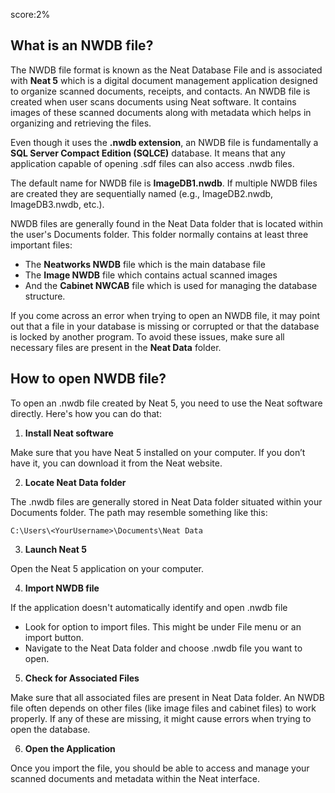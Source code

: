 score:2%
## What is an NWDB file?

The NWDB file format is known as the Neat Database File and is associated with **Neat 5** which is a digital document management application designed to organize scanned documents, receipts, and contacts. An NWDB file is created when user scans documents using Neat software. It contains images of these scanned documents along with metadata which helps in organizing and retrieving the files.

Even though it uses the **.nwdb extension**, an NWDB file is fundamentally a **SQL Server Compact Edition (SQLCE)** database. It means that any application capable of opening .sdf files can also access .nwdb files. 

The default name for NWDB file is **ImageDB1.nwdb**. If multiple NWDB files are created they are sequentially named (e.g., ImageDB2.nwdb, ImageDB3.nwdb, etc.).

NWDB files are generally found in the Neat Data folder that is located within the user's Documents folder. This folder normally contains at least three important files: 

- The **Neatworks NWDB** file which is the main database file
- The **Image NWDB** file which contains actual scanned images
- And the **Cabinet NWCAB** file which is used for managing the database structure.

If you come across an error when trying to open an NWDB file, it may point out that a file in your database is missing or corrupted or that the database is locked by another program. To avoid these issues, make sure all necessary files are present in the **Neat Data** folder.

## How to open NWDB file?

To open an .nwdb file created by Neat 5, you need to use the Neat software directly. Here's how you can do that:

1. **Install Neat software**

Make sure that you have Neat 5 installed on your computer. If you don’t have it, you can download it from the Neat website.

2. **Locate Neat Data folder**

The .nwdb files are generally stored in Neat Data folder situated within your Documents folder. The path may resemble something like this:

`C:\Users\<YourUsername>\Documents\Neat Data`

3. **Launch Neat 5**

Open the Neat 5 application on your computer.

4. **Import NWDB file**

If the application doesn't automatically identify and open .nwdb file

- Look for option to import files. This might be under File menu or an import button.
- Navigate to the Neat Data folder and choose .nwdb file you want to open.

5. **Check for Associated Files**

Make sure that all associated files are present in Neat Data folder. An NWDB file often depends on other files (like image files and cabinet files) to work properly. If any of these are missing, it might cause errors when trying to open the database.

6. **Open the Application**

Once you import the file, you should be able to access and manage your scanned documents and metadata within the Neat interface.

